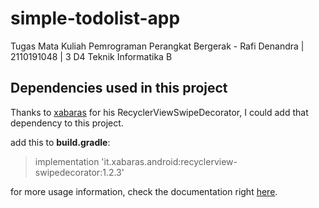 # simple-todolist-app
Tugas Mata Kuliah Pemrograman Perangkat Bergerak - Rafi Denandra | 2110191048 | 3 D4 Teknik Informatika B

## Dependencies used in this project
Thanks to [xabaras](https://github.com/xabaras) for his RecyclerViewSwipeDecorator, I could add that dependency to this project.

add this to **build.gradle**: 
  >implementation 'it.xabaras.android:recyclerview-swipedecorator:1.2.3'

for more usage information, check the documentation right [here](https://github.com/xabaras/RecyclerViewSwipeDecorator).
